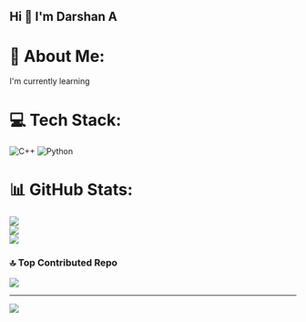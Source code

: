 ## Hi 👋 I'm Darshan A
# 💫 About Me:
I'm currently learning


# 💻 Tech Stack:
![C++](https://img.shields.io/badge/c++-%2300599C.svg?style=plastic&logo=c%2B%2B&logoColor=white) ![Python](https://img.shields.io/badge/python-3670A0?style=plastic&logo=python&logoColor=ffdd54)
# 📊 GitHub Stats:
![](https://github-readme-stats.vercel.app/api?username=Darshan0906&theme=default_repocard&hide_border=false&include_all_commits=true&count_private=true)<br/>
![](https://nirzak-streak-stats.vercel.app/?user=Darshan0906&theme=default_repocard&hide_border=false)<br/>
![](https://github-readme-stats.vercel.app/api/top-langs/?username=Darshan0906&theme=default_repocard&hide_border=false&include_all_commits=true&count_private=true&layout=compact)

### 🔝 Top Contributed Repo
![](https://github-contributor-stats.vercel.app/api?username=Darshan0906&limit=5&theme=vue-dark&combine_all_yearly_contributions=true)

---
[![](https://visitcount.itsvg.in/api?id=Darshan0906&icon=2&color=0)](https://visitcount.itsvg.in)

<!-- Proudly created with GPRM ( https://gprm.itsvg.in ) -->

